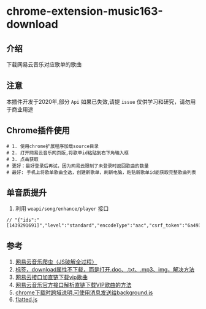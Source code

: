 # chrome-extension-music163-download

## 介绍
下载网易云音乐对应歌单的歌曲

## 注意
本插件开发于2020年,部分 `Api` 如果已失效,请提 `issue`
仅供学习和研究，请勿用于商业用途

## Chrome插件使用
```SHELL
# 1. 使用chrome扩展程序加载source目录
# 2. 打开网易云音乐网页版,将歌单id粘贴到右下角输入框
# 3. 点击获取
# 更好：最好登录后再试，因为网易云限制了未登录时返回歌曲的数量
# 最好: 手机上将歌单歌曲全选，创建新歌单，刷新电脑，粘贴新歌单id能获取完整歌曲列表
```

## 单音质提升
1. 利用 `weapi/song/enhance/player` 接口
```JS
// "{"ids":"[1439291691]","level":"standard","encodeType":"aac","csrf_token":"6a49321dc4ef4bfec200e3c855acbad8"}"
```

## 参考
1. [网易云音乐爬虫（JS破解全过程）](https://www.jianshu.com/p/a45714d16294)
1. [标签，download属性不下载，而是打开.doc、.txt、.mp3、img，解决方法](https://blog.csdn.net/qq_25252769/article/details/91044520)
1. [网易云接口加直链下载vip歌曲](https://blog.csdn.net/x1020915098/article/details/84853468)
1. [网易云音乐官方接口解析直链下载VIP歌曲的方法](https://sunpma.com/540.html)
1. [chrome下载时跨域说明,可使用消息发送给background.js](https://www.chromium.org/Home/chromium-security/extension-content-script-fetches)
1. [flatted.js](https://github.com/WebReflection/flatted)